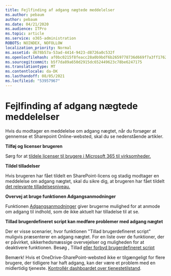 ```yaml
---
title: Fejlfinding af adgang nægtede meddelelser
ms.author: pebaum
author: pebaum
ms.date: 04/21/2020
ms.audience: ITPro
ms.topic: article
ms.service: o365-administration
ROBOTS: NOINDEX, NOFOLLOW
localization_priority: Normal
ms.assetid: d678b57a-53ad-4414-9423-d8726a0c532f
ms.openlocfilehash: af0bc0215f8feacc28a0b9bdf6b2659778736d669f7a3ff17628401e23d5fb6f
ms.sourcegitcommit: b5f7da89a650d2915dc652449623c78be6247175
ms.translationtype: MT
ms.contentlocale: da-DK
ms.lasthandoff: 08/05/2021
ms.locfileid: "53957967"
---
```

# <a name="troubleshoot-access-denied-messages"></a>Fejlfinding af adgang nægtede meddelelser

Hvis du modtager en meddelelse om adgang nægtet, når du forsøger at gennemse et Sharepoint Online-websted, skal du se nedenstående artikler.

**Tilføj og licenser brugeren**

Sørg for at [tildele licenser til brugere i Microsoft 365 til virksomheder.](https://docs.microsoft.com/microsoft-365/admin/add-users/add-users)

**Tildel tilladelser**

Hvis brugeren har fået tildelt en SharePoint-licens og stadig modtager en meddelelse om adgang nægtet, skal du sikre dig, at brugeren har fået tildelt [det relevante tilladelsesniveau.](https://docs.microsoft.com/sharepoint/understanding-permission-levels)

**Overvej at bruge funktionen Adgangsanmodninger**

Funktionen [Adgangsanmodninger](https://support.office.com/article/Set-up-and-manage-access-requests-94B26E0B-2822-49D4-929A-8455698654B3) giver brugerne mulighed for at anmode om adgang til indhold, som de ikke aktuelt har tilladelse til at se. 

**Tillad brugerdefineret script kan medføre problemer med adgang nægtet**

Der er visse scenarier, hvor funktionen "Tillad brugerdefineret script" muligvis præsenterer en adgang nægtet. For en liste over de funktioner, der er påvirket, sikkerhedsmæssige overvejelser og muligheden for at deaktivere funktionen. Besøg , Tillad [eller forbyd brugerdefineret script](https://docs.microsoft.com/sharepoint/allow-or-prevent-custom-script)

Bemærk! Hvis et OneDrive-SharePoint-websted ikke er tilgængeligt for flere brugere, der tidligere har haft adgang, kan der være et problem med en midlertidig tjeneste. [Kontrollér dashboardet over tjenestetilstand](https://portal.office.com/adminportal/home#/servicehealth).


  

